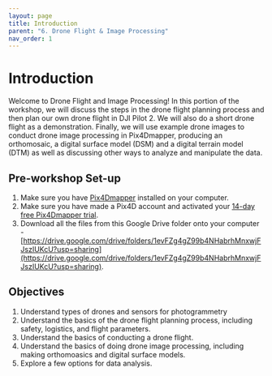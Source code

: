 ```yaml
---
layout: page
title: Introduction
parent: "6. Drone Flight & Image Processing"
nav_order: 1
---
```


# Introduction

Welcome to Drone Flight and Image Processing! In this portion of the workshop, we will discuss the steps in the drone flight planning process and then plan our own drone flight in DJI Pilot 2.  We will also do a short drone flight as a demonstration.  Finally, we will use example drone images to conduct drone image processing in Pix4Dmapper, producing an orthomosaic, a digital surface model (DSM) and a digital terrain model (DTM) as well as discussing other ways to analyze and manipulate the data. 


## Pre-workshop Set-up

1. Make sure you have [Pix4Dmapper](https://www.pix4d.com/download/pix4dmapper/) installed on your computer.
2. Make sure you have made a Pix4D account and activated your [14-day free Pix4Dmapper trial](https://support.pix4d.com/hc/en-us/articles/202560729-How-to-get-a-trial-of-Pix4Dmapper).
3. Download all the files from this Google Drive folder onto your computer -[https://drive.google.com/drive/folders/1evFZg4gZ99b4NHabrhMnxwjFJszIUKcU?usp=sharing](https://drive.google.com/drive/folders/1evFZg4gZ99b4NHabrhMnxwjFJszIUKcU?usp=sharing).

## Objectives 
1. Understand types of drones and sensors for photogrammetry
2. Understand the basics of the drone flight planning process, including safety, logistics, and flight parameters.
3. Understand the basics of conducting a drone flight.
4. Understand the basics of doing drone image processing, including making orthomoasics and digital surface models.
5. Explore a few options for data analysis.  
